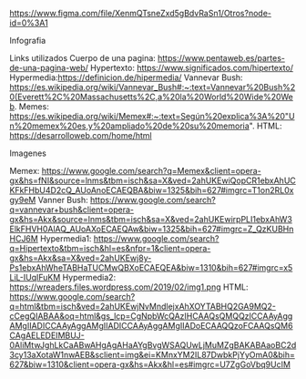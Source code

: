 https://www.figma.com/file/XenmQTsneZxd5gBdvRaSn1/Otros?node-id=0%3A1

Infografia

Links utilizados
Cuerpo de una pagina: https://www.pentaweb.es/partes-de-una-pagina-web/
Hypertexto: https://www.significados.com/hipertexto/
Hypermedia:https://definicion.de/hipermedia/
Vannevar Bush: https://es.wikipedia.org/wiki/Vannevar_Bush#:~:text=Vannevar%20Bush%20(Everett%2C%20Massachusetts%2C,a%20la%20World%20Wide%20Web.
Memes: https://es.wikipedia.org/wiki/Memex#:~:text=Según%20explica%3A%20"Un%20memex%20es,y%20ampliado%20de%20su%20memoria".
HTML: https://desarrolloweb.com/home/html

Imagenes

Memex: https://www.google.com/search?q=Memex&client=opera-gx&hs=fNI&source=lnms&tbm=isch&sa=X&ved=2ahUKEwiQopCR1ebxAhUCKFkFHbU4D2cQ_AUoAnoECAEQBA&biw=1325&bih=627#imgrc=T1on2RL0xgy9eM
Vanner Bush: https://www.google.com/search?q=vannevar+bush&client=opera-gx&hs=Akx&source=lnms&tbm=isch&sa=X&ved=2ahUKEwirpPLI1ebxAhW3ElkFHVH0AlAQ_AUoAXoECAEQAw&biw=1325&bih=627#imgrc=Z_QzKUBHnHCJ6M
Hypermedia1: https://www.google.com/search?q=Hipertexto&tbm=isch&hl=es&nfpr=1&client=opera-gx&hs=Akx&sa=X&ved=2ahUKEwj8y-Ps1ebxAhWheTABHaTUCMwQBXoECAEQEA&biw=1310&bih=627#imgrc=x5LiL-IUqIFuKM
Hypermedia2: https://wreaders.files.wordpress.com/2019/02/img1.png
HTML: https://www.google.com/search?q=html&tbm=isch&ved=2ahUKEwjNvMndlejxAhXOYTABHQ2GA9MQ2-cCegQIABAA&oq=html&gs_lcp=CgNpbWcQAzIHCAAQsQMQQzICCAAyAggAMgIIADICCAAyAggAMgIIADICCAAyAggAMgIIADoECAAQQzoFCAAQsQM6CAgAELEDEIMBUJ-0AliMtwJghLkCaABwAHgAgAHaAYgBvgWSAQUwLjMuMZgBAKABAaoBC2d3cy13aXotaW1nwAEB&sclient=img&ei=KMnxYM2IL87DwbkPjYyOmA0&bih=627&biw=1310&client=opera-gx&hs=Akx&hl=es#imgrc=U7ZgGoVbq9UcIM
